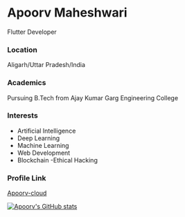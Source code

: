# Apoorv Maheshwari
 Flutter Developer
  
### Location

Aligarh/Uttar Pradesh/India

### Academics

Pursuing B.Tech from Ajay Kumar Garg Engineering College

### Interests

- Artificial Intelligence
- Deep Learning
- Machine Learning
- Web Development
- Blockchain
-Ethical Hacking

### Profile Link

[Apoorv-cloud](https://github.com/Apoorv-cloud)


[![Apoorv's GitHub stats](https://github-readme-stats.vercel.app/api?username=Apoorv-cloud&show_icons=true&title_color=fff&icon_color=79ff97&text_color=9f9f9f&bg_color=151515)](https://github.com/Apoorv-cloud/github-readme-stats)
